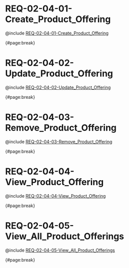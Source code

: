 <!--
    ATTENTION: This file was generated via gradle!
               Do NOT manually edit this file! Any such changes will be overwritten!
-->

# REQ-02-04-01-Create_Product_Offering

@include [REQ-02-04-01-Create_Product_Offering](REQ-02-04-01-Create_Product_Offering.md)

{#page:break}

# REQ-02-04-02-Update_Product_Offering

@include [REQ-02-04-02-Update_Product_Offering](REQ-02-04-02-Update_Product_Offering.md)

{#page:break}

# REQ-02-04-03-Remove_Product_Offering

@include [REQ-02-04-03-Remove_Product_Offering](REQ-02-04-03-Remove_Product_Offering.md)

{#page:break}

# REQ-02-04-04-View_Product_Offering

@include [REQ-02-04-04-View_Product_Offering](REQ-02-04-04-View_Product_Offering.md)

{#page:break}

# REQ-02-04-05-View_All_Product_Offerings

@include [REQ-02-04-05-View_All_Product_Offerings](REQ-02-04-05-View_All_Product_Offerings.md)

{#page:break}
